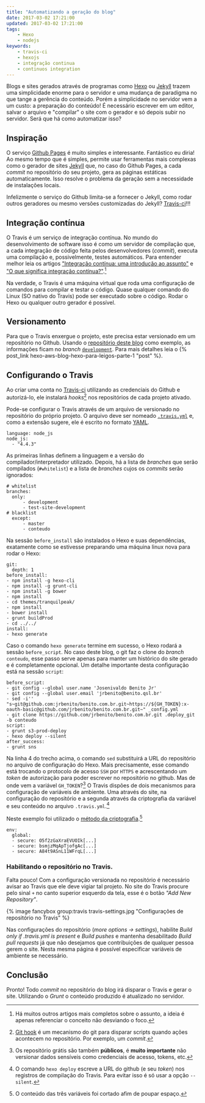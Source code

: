 ```yaml
---
title: "Automatizando a geração do blog"
date: 2017-03-02 17:21:00
updated: 2017-03-02 17:21:00
tags:
    - Hexo
    - nodejs
keywords:
    - travis-ci
    - hexojs
    - integração continua
    - continuos integration
---
```

Blogs e sites gerados através de programas como [Hexo](http://hexo.io) ou [Jekyll](https://jekyllrb.com/) trazem uma simplicidade enorme para o servidor e uma mudança de paradigma no que tange a gerência do conteúdo. Porém a simplicidade no servidor vem a um custo: a preparação do conteúdo! É necessário escrever em um editor, salvar o arquivo e "compilar" o site com o gerador e só depois subir no servidor. Será que há como automatizar isso?
<!-- more -->

## Inspiração

O serviço [Github Pages](https://pages.github.com/) é muito simples e interessante. Fantástico eu diria! Ao mesmo tempo que é simples, permite usar ferramentas mais complexas como o gerador de sites [Jekyll](https://jekyllrb.com/) que, no caso do Github Pages, a cada _commit_ no repositório do seu projeto, gera as páginas estáticas automaticamente. Isso resolve o problema da geração sem a necessidade de instalações locais.

Infelizmente o serviço do Github limita-se a fornecer o Jekyll, como rodar outros geradores ou mesmo versões customizadas do Jekyll? [Travis-ci](https://travis-ci.org)!!!

## Integração contínua

O Travis é um serviço de integração contínua. No mundo do desenvolvimento de software isso é como um servidor de compilação que, a cada integração de código feita pelos desenvolvedores (_commit_), executa uma compilação e, possivelmente, testes automáticos. Para entender melhor leia os artigos ["Integração contínua: uma introdução ao assunto"](http://www.devmedia.com.br/integracao-continua-uma-introducao-ao-assunto/28002) e ["O que significa integração contínua?"](https://aws.amazon.com/pt/devops/continuous-integration/).[^1]

Na verdade, o Travis é uma máquina virtual que roda uma configuração de comandos para compilar e testar o código. Quase qualquer comando do Linux (SO nativo do Travis) pode ser executado sobre o código. Rodar o Hexo ou qualquer outro gerador é possível.

## Versionamento

Para que o Travis enxergue o projeto, este precisa estar  versionado em um repositório no Github. Usando o [repositório deste blog](https://github.com/jrbenito/benito.com.br) como exemplo, as informações ficam no _branch_ [`development`](https://github.com/jrbenito/benito.com.br/tree/development). Para mais detalhes leia o {% post_link hexo-aws-blog-hexo-para-leigos-parte-1 "post" %}.

## Configurando o Travis

Ao criar uma conta no [Travis-ci](https://travis-ci.org) utilizando as credenciais do Github e autorizá-lo, ele instalará _hooks_[^2] nos repositórios de cada projeto ativado.

Pode-se configurar o Travis através de um arquivo de versionado no repositório do próprio projeto. O arquivo deve ser nomeado [`.travis.yml`](https://github.com/jrbenito/benito.com.br/blob/development/.travis.yml) e, como a extensão sugere, ele é escrito no formato [YAML](http://www.yaml.org/).

```
language: node_js
node_js:
  - "4.4.3"
```
As primeiras linhas definem a linguagem e a versão do compilador/interpretador utilizado. Depois, há a lista de _branches_ que serão compilados (`#whitelist`) e a lista de _branches_ cujos os _commits_ serão ignorados:
```
# whitelist
branches:
  only:
      - development
      - test-site-development
# blacklist
  except:
      - master
      - conteudo
```

Na sessão `before_install` são instalados o Hexo e suas dependências, exatamente como se estivesse preparando uma máquina linux nova para rodar o Hexo: 

```
git:
  depth: 1
before_install:
- npm install -g hexo-cli
- npm install -g grunt-cli
- npm install -g bower
- npm install
- cd themes/tranquilpeak/
- npm install
- bower install
- grunt buildProd
- cd ../../
install:
- hexo generate
```

Caso o comando `hexo generate` termine em sucesso, o Hexo rodará a sessão `before_script`. No caso deste blog, o git faz o clone do _branch_ `conteudo`, esse passo serve apenas para manter um histórico do site gerado e é completamente opcional. Um detalhe importante desta configuração está na sessão `script`:

```
before_script:
- git config --global user.name 'Josenivaldo Benito Jr'
- git config --global user.email 'jrbenito@benito.qsl.br'
- sed -i'' "s~git@github.com:jrbenito/benito.com.br.git~https://${GH_TOKEN}:x-oauth-basic@github.com/jrbenito/benito.com.br.git~" _config.yml
- git clone https://github.com/jrbenito/benito.com.br.git .deploy_git -b conteudo
script:
- grunt s3-prod-deploy
- hexo deploy --silent
after_success:
- grunt sns
```

Na linha 4 do trecho acima, o comando `sed` substituirá a URL do repositório no arquivo de configuração do Hexo. Mais precisamente, esse comando está trocando o protocolo de acesso `SSH` por `HTTPS` e acrescentando um _token_ de autorização para poder escrever no repositório no github. Mas de onde vem a variável `GH_TOKEN`?[^3] O Travis dispões de dois mecanismos para configuração de variáveis de ambiente. Uma através do site, na configuração do repositório e a segunda através da criptografia da variável e seu conteúdo no arquivo `.travis.yml`.[^5]

Neste exemplo foi utilizado o [método da criptografia](https://docs.travis-ci.com/user/environment-variables/).[^4]

```
env:
  global:
  - secure: O5f2zGaXraEVUOIk[...]
  - secure: bsmjzMqApTjofgAc[...] 
  - secure: A84t9ASnL11WFrqL[...] 
```

### Habilitando o repositório no Travis.

Falta pouco! Com a configuração versionada no repositório é necessário avisar ao Travis que ele deve vigiar tal projeto. No site do Travis procure pelo sinal `+` no canto superior esquerdo da tela, esse é o botão _"Add New Repository"_.

{% image fancybox group:travis travis-settings.jpg "Configurações de repositório no Travis" %}

Nas configurações do repositório (_more options -> settings_), habilite _Build only if .travis.yml is present_ e _Build pushes_ e mantenha desabilitado _Build pull requests_ já que não desejamos que contribuições de qualquer pessoa gerem o site. Nesta mesma página é possível especificar variáveis de ambiente se necessário.

## Conclusão

Pronto! Todo _commit_ no repositório do blog irá disparar o Travis e gerar o site. Utilizando o _Grunt_ o conteúdo produzido é atualizado no servidor.

[^1]: Há muitos outros artigos mais completos sobre o assunto, a ideia é apenas referenciar o conceito não desviando o foco.
[^2]: [Git hook](https://git-scm.com/book/gr/v2/Customizing-Git-Git-Hooks) é um mecanismo do git para disparar scripts quando ações acontecem no repositório. Por exemplo, um _commit_.
[^3]: Os repositório grátis são também **públicos**, é **muito importante** não versionar dados sensíveis como credenciais de acesso, tokens, etc.
[^4]: O conteúdo das três variáveis foi cortado afim de poupar espaço.
[^5]: O comando `hexo deploy` escreve a URL do github (e seu _token_) nos registros de compilação do Travis. Para evitar isso é só usar a opção `--silent`.